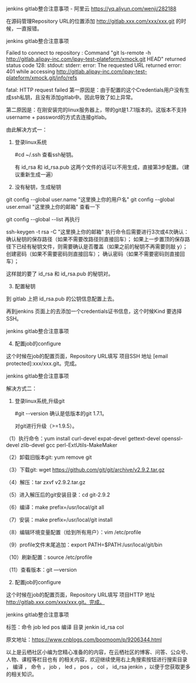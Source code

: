 jenkins gitlab整合注意事项 - 阿里云 https://yq.aliyun.com/wenji/282188

在源码管理Repository URL的位置添加 http://gitlab.xxx.com/xxx/xxx.git 的时候，一直报错。

jenkins gitlab整合注意事项

Failed to connect to repository : Command "git ls-remote -h http://gitlab.alipay-inc.com/ipay-test-plateform/xmock.git HEAD" returned status code 128:
stdout: 
stderr: error: The requested URL returned error: 401 while accessing http://gitlab.alipay-inc.com/ipay-test-plateform/xmock.git/info/refs

fatal: HTTP request failed
第一原因是：由于配置的这个Credentials用户没有生成ssh私钥，且没有添加gitlab中。因此导致了如上异常。

第二原因是：在刚安装完的linux服务器上，带的git是1.7.1版本的。这版本不支持username + password的方式去连接gitlab。

 

由此解决方式一：

1. 登录linux系统  

    #cd ~/.ssh    查看ssh秘钥。

    有 id_rsa 和 id_rsa.pub 这两个文件的话可以不用生成，直接第3步配置。（建议重新生成一遍）

2. 没有秘钥，生成秘钥

git config --global  user.name "这里换上你的用户名"
git config --global user.email "这里换上你的邮箱"
  查看一下

git config --global --list
  再执行

ssh-keygen -t rsa -C "这里换上你的邮箱"
执行命令后需要进行3次或4次确认： 确认秘钥的保存路径（如果不需要改路径则直接回车）； 如果上一步置顶的保存路径下已经有秘钥文件，则需要确认是否覆盖（如果之前的秘钥不再需要则敲 y）； 创建密码（如果不需要密码则直接回车）； 确认密码（如果不需要密码则直接回车）；

这样就的要了 id_rsa 和 id_rsa.pub 的秘钥对。

3. 配置秘钥

到 gitlab 上把 id_rsa.pub 的公钥信息配置上去。

再到jenkins 页面上的去添加一个credentials证书信息，这个时候Kind 要选择SSH。

jenkins gitlab整合注意事项

4. 配置job的configure

这个时候在job的配置页面，Repository  URL填写 项目SSH 地址  [email protected]:xxx/xxx.git。完成。

jenkins gitlab整合注意事项

 

解决方式二：

1. 登录linux系统,升级git

    #git --version    确认是低版本的git 1.7.1。

    对git进行升级（>=1.9.5）。

（1）执行命令：yum install curl-devel expat-devel gettext-devel openssl-devel zlib-devel gcc perl-ExtUtils-MakeMaker

（2）卸载旧版本git: yum remove git

（3）下载git: wget https://github.com/git/git/archive/v2.9.2.tar.gz

（4）解压：tar zxvf v2.9.2.tar.gz

（5）进入解压后的git安装目录：cd git-2.9.2

（6）编译：make prefix=/usr/local/git all

（7）安装：make prefix=/usr/local/git install

（8）编辑环境变量配置（给到所有用户）：vim /etc/profile

（9）profile文件末尾追加：export PATH=$PATH:/usr/local/git/bin

（10）刷新配置：source /etc/profile

（11）查看版本：git —version

2. 配置job的configure

这个时候在job的配置页面，Repository  URL填写 项目HTTP 地址  http://gitlab.xxx.com/xxx/xxx.git。完成。

jenkins gitlab整合注意事项

标签：命令   job   led   pos   编译   目录   jenkin   id_rsa   col   

原文地址：https://www.cnblogs.com/boomoom/p/9206344.html

以上是云栖社区小编为您精心准备的的内容，在云栖社区的博客、问答、公众号、人物、课程等栏目也有 的相关内容，欢迎继续使用右上角搜索按钮进行搜索目录 ， 编译 ， 命令 ， job ， led ， pos ， col ， id_rsa jenkin ，以便于您获取更多的相关知识。